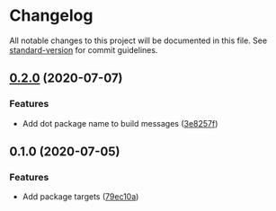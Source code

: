 # Changelog

All notable changes to this project will be documented in this file. See [standard-version](https://github.com/conventional-changelog/standard-version) for commit guidelines.

## [0.2.0](http://nas/matt/Janda.Dot.NugetPackage/compare/0.1.0...0.2.0) (2020-07-07)


### Features

* Add dot package name to build messages ([3e8257f](http://nas/matt/Janda.Dot.NugetPackage/commit/3e8257fccaf554889e9f12ddb857738f1c314a2e))

## 0.1.0 (2020-07-05)


### Features

* Add package targets ([79ec10a](http://nas/matt/Janda.Dot.NugetPackage/commit/79ec10a1a0eab3d993b23ab8cb6dd4296f09bf4b))
